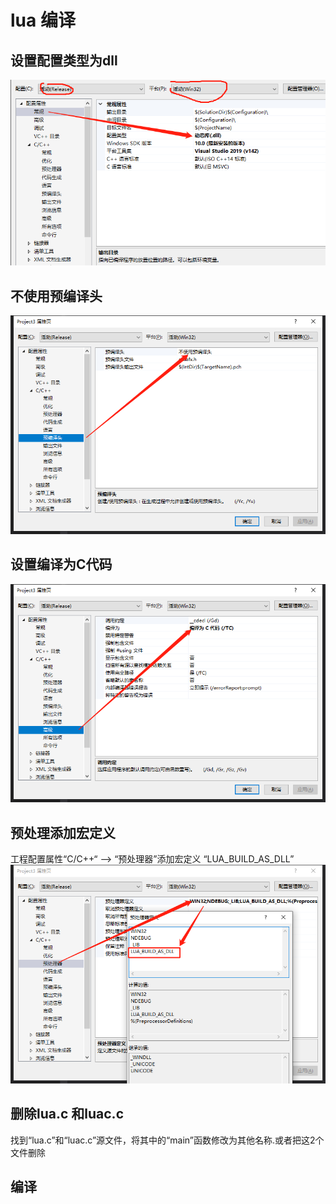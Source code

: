 # lua 编译

## 设置配置类型为dll

![image-20211229215129300](.\image-20211229215129300.png)

## 不使用预编译头

![image-20211229215232244](.\image-20211229215232244.png)

## 设置编译为C代码

![image-20211229215257882](.\image-20211229215257882.png)

## 预处理添加宏定义

工程配置属性“C/C++“ —> “预处理器”添加宏定义 “LUA_BUILD_AS_DLL”![image-20211229215346011](.\image-20211229215346011.png)

## 删除lua.c 和luac.c

找到“lua.c”和“luac.c”源文件，将其中的“main”函数修改为其他名称.或者把这2个文件删除

## 编译